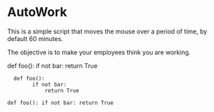 # AutoWork

This is a simple script that moves the mouse over a period of time, by default 60 minutes. 

The objective is to make your employees think you are working. 

def foo():
    if not bar:
        return True
        
      def foo():
            if not bar:
                return True
   
   `def foo():
    if not bar:
        return True`
